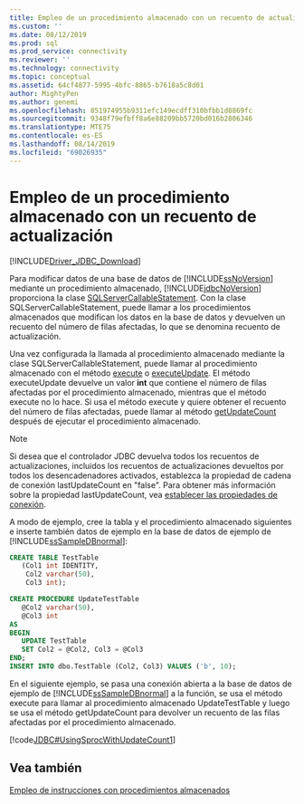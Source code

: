 ```yaml
---
title: Empleo de un procedimiento almacenado con un recuento de actualización| Microsoft Docs
ms.custom: ''
ms.date: 08/12/2019
ms.prod: sql
ms.prod_service: connectivity
ms.reviewer: ''
ms.technology: connectivity
ms.topic: conceptual
ms.assetid: 64cf4877-5995-4bfc-8865-b7618a5c8d01
author: MightyPen
ms.author: genemi
ms.openlocfilehash: 851974955b9311efc149ecdff310bfbb1d8869fc
ms.sourcegitcommit: 9348f79efbff8a6e88209bb5720bd016b2806346
ms.translationtype: MTE75
ms.contentlocale: es-ES
ms.lasthandoff: 08/14/2019
ms.locfileid: "69026935"
---
```

# <a name="using-a-stored-procedure-with-an-update-count"></a>Empleo de un procedimiento almacenado con un recuento de actualización

[!INCLUDE[Driver_JDBC_Download](../../includes/driver_jdbc_download.md)]

Para modificar datos de una base de datos de [!INCLUDE[ssNoVersion](../../includes/ssnoversion-md.md)] mediante un procedimiento almacenado, [!INCLUDE[jdbcNoVersion](../../includes/jdbcnoversion_md.md)] proporciona la clase [SQLServerCallableStatement](../../connect/jdbc/reference/sqlservercallablestatement-class.md). Con la clase SQLServerCallableStatement, puede llamar a los procedimientos almacenados que modifican los datos en la base de datos y devuelven un recuento del número de filas afectadas, lo que se denomina recuento de actualización.

Una vez configurada la llamada al procedimiento almacenado mediante la clase SQLServerCallableStatement, puede llamar al procedimiento almacenado con el método [execute](../../connect/jdbc/reference/execute-method-sqlserverstatement.md) o [executeUpdate](../../connect/jdbc/reference/executeupdate-method-sqlserverstatement.md). El método executeUpdate devuelve un valor **int** que contiene el número de filas afectadas por el procedimiento almacenado, mientras que el método execute no lo hace. Si usa el método execute y quiere obtener el recuento del número de filas afectadas, puede llamar al método [getUpdateCount](../../connect/jdbc/reference/getupdatecount-method-sqlserverstatement.md) después de ejecutar el procedimiento almacenado.

> [!NOTE]  
> Si desea que el controlador JDBC devuelva todos los recuentos de actualizaciones, incluidos los recuentos de actualizaciones devueltos por todos los desencadenadores activados, establezca la propiedad de cadena de conexión lastUpdateCount en "false". Para obtener más información sobre la propiedad lastUpdateCount, vea [establecer las propiedades de conexión](../../connect/jdbc/setting-the-connection-properties.md).

A modo de ejemplo, cree la tabla y el procedimiento almacenado siguientes e inserte también datos de ejemplo en la base de datos de ejemplo de [!INCLUDE[ssSampleDBnormal](../../includes/sssampledbnormal_md.md)]:

```sql
CREATE TABLE TestTable
   (Col1 int IDENTITY,
    Col2 varchar(50),
    Col3 int);  

CREATE PROCEDURE UpdateTestTable  
   @Col2 varchar(50),  
   @Col3 int  
AS  
BEGIN  
   UPDATE TestTable  
   SET Col2 = @Col2, Col3 = @Col3  
END;  
INSERT INTO dbo.TestTable (Col2, Col3) VALUES ('b', 10);  
```

En el siguiente ejemplo, se pasa una conexión abierta a la base de datos de ejemplo de [!INCLUDE[ssSampleDBnormal](../../includes/sssampledbnormal_md.md)] a la función, se usa el método execute para llamar al procedimiento almacenado UpdateTestTable y luego se usa el método getUpdateCount para devolver un recuento de las filas afectadas por el procedimiento almacenado.

[!code[JDBC#UsingSprocWithUpdateCount1](../../connect/jdbc/codesnippet/Java/using-a-stored-procedure_0_1.java)]

## <a name="see-also"></a>Vea también

[Empleo de instrucciones con procedimientos almacenados](../../connect/jdbc/using-statements-with-stored-procedures.md)
